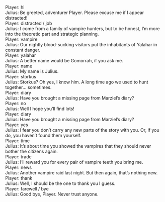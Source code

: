  Player: hi  
Julius: Be greeted, adventurer Player. Please excuse me if I appear distracted!  
Player: distracted / job  
Julius: I come from a family of vampire hunters, but to be honest, I’m more into the theoretic part and strategic planning.  
Player: vampire  
Julius: Our nightly blood-sucking visitors put the inhabitants of Yalahar in constant danger.  
Player: yalahar  
Julius: A better name would be Gomorrah, if you ask me.  
Player: name  
Julius: My name is Julius.  
Player: storkus  
Julius: Storkus? Oh yes, I know him. A long time ago we used to hunt together… sometimes.  
Player: diary  
Julius: Have you brought a missing page from Marziel’s diary?  
Player: no  
Julius: Well I hope you’ll find lots!  
Player: diary  
Julius: Have you brought a missing page from Marziel’s diary?  
Player: yes  
Julius: I fear you don’t carry any new parts of the story with you. Or, if you do, you haven’t found them yourself.  
Player: time  
Julius: It’s about time you showed the vampires that they should never bother the citizens again.  
Player: trade  
Julius: I’ll reward you for every pair of vampire teeth you bring me.  
Player: news  
Julius: Another vampire raid last night. But then again, that’s nothing new.  
Player: thank  
Julius: Well, I should be the one to thank you I guess.  
Player: farewell / bye  
Julius: Good bye, Player. Never trust anyone.  
